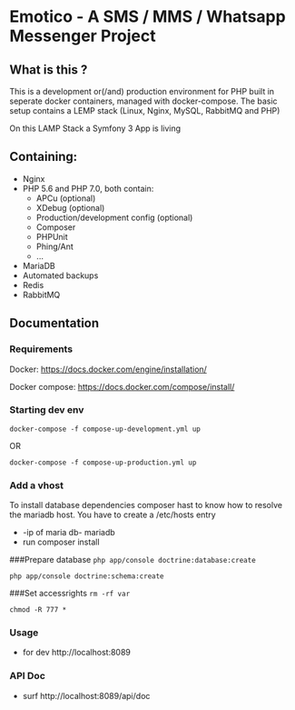 # Emotico - A SMS / MMS / Whatsapp  Messenger Project

## What is this ?

This is a development or(/and) production environment for PHP built in seperate docker containers, managed with docker-compose. The basic setup contains a LEMP stack (Linux, Nginx, MySQL, RabbitMQ and PHP)

On this LAMP Stack a Symfony 3 App is living

## Containing:
 * Nginx
 * PHP 5.6 and PHP 7.0, both contain:
    * APCu (optional)
    * XDebug (optional)
    * Production/development config (optional)
    * Composer
    * PHPUnit
    * Phing/Ant
    * ...
 * MariaDB
 * Automated backups
 * Redis
 * RabbitMQ

## Documentation

### Requirements

Docker: https://docs.docker.com/engine/installation/
   
Docker compose: https://docs.docker.com/compose/install/	
	
### Starting dev env

    docker-compose -f compose-up-development.yml up
    
    
OR

    docker-compose -f compose-up-production.yml up
 
 
### Add a vhost
To install database dependencies composer hast to know how to resolve the mariadb host. You have to create a /etc/hosts entry
* -ip of maria db-   mariadb
* run composer install

###Prepare database
```php app/console doctrine:database:create```

```php app/console doctrine:schema:create```

###Set accessrights
```rm -rf var```

```chmod -R 777 *```

### Usage

* for dev http://localhost:8089

### API Doc

* surf http://localhost:8089/api/doc


